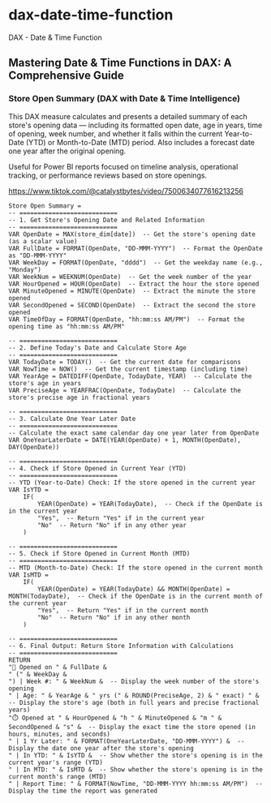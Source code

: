 # dax-date-time-function
DAX - Date &amp; Time Function

## Mastering Date & Time Functions in DAX: A Comprehensive Guide
### Store Open Summary (DAX with Date & Time Intelligence)
This DAX measure calculates and presents a detailed summary of each store's opening data — including its formatted open date, age in years, time of opening, week number, and whether it falls within the current Year-to-Date (YTD) or Month-to-Date (MTD) period. Also includes a forecast date one year after the original opening.

Useful for Power BI reports focused on timeline analysis, operational tracking, or performance reviews based on store openings.

https://www.tiktok.com/@catalystbytes/video/7500634077616213256

```dax
Store Open Summary = 
-- ===========================
-- 1. Get Store's Opening Date and Related Information
-- ===========================
VAR OpenDate = MAX(store_dim[date])  -- Get the store's opening date (as a scalar value)
VAR FullDate = FORMAT(OpenDate, "DD-MMM-YYYY")  -- Format the OpenDate as "DD-MMM-YYYY"
VAR WeekDay = FORMAT(OpenDate, "dddd")  -- Get the weekday name (e.g., "Monday")
VAR WeekNum = WEEKNUM(OpenDate)  -- Get the week number of the year
VAR HourOpened = HOUR(OpenDate)  -- Extract the hour the store opened
VAR MinuteOpened = MINUTE(OpenDate)  -- Extract the minute the store opened
VAR SecondOpened = SECOND(OpenDate)  -- Extract the second the store opened
VAR TimeOfDay = FORMAT(OpenDate, "hh:mm:ss AM/PM")  -- Format the opening time as "hh:mm:ss AM/PM"

-- ===========================
-- 2. Define Today's Date and Calculate Store Age
-- ===========================
VAR TodayDate = TODAY()  -- Get the current date for comparisons
VAR NowTime = NOW()  -- Get the current timestamp (including time)
VAR YearAge = DATEDIFF(OpenDate, TodayDate, YEAR)  -- Calculate the store's age in years
VAR PreciseAge = YEARFRAC(OpenDate, TodayDate)  -- Calculate the store's precise age in fractional years

-- ===========================
-- 3. Calculate One Year Later Date
-- ===========================
-- Calculate the exact same calendar day one year later from OpenDate
VAR OneYearLaterDate = DATE(YEAR(OpenDate) + 1, MONTH(OpenDate), DAY(OpenDate))

-- ===========================
-- 4. Check if Store Opened in Current Year (YTD)
-- ===========================
-- YTD (Year-to-Date) Check: If the store opened in the current year
VAR IsYTD = 
    IF(
        YEAR(OpenDate) = YEAR(TodayDate),  -- Check if the OpenDate is in the current year
        "Yes",  -- Return "Yes" if in the current year
        "No"  -- Return "No" if in any other year
    )

-- ===========================
-- 5. Check if Store Opened in Current Month (MTD)
-- ===========================
-- MTD (Month-to-Date) Check: If the store opened in the current month
VAR IsMTD = 
    IF(
        YEAR(OpenDate) = YEAR(TodayDate) && MONTH(OpenDate) = MONTH(TodayDate),  -- Check if the OpenDate is in the current month of the current year
        "Yes",  -- Return "Yes" if in the current month
        "No"  -- Return "No" if in any other month
    )

-- ===========================
-- 6. Final Output: Return Store Information with Calculations
-- ===========================
RETURN 
"📅 Opened on " & FullDate & 
" (" & WeekDay & 
") | Week #: " & WeekNum &  -- Display the week number of the store's opening
" | Age: " & YearAge & " yrs (" & ROUND(PreciseAge, 2) & " exact) " &  -- Display the store's age (both in full years and precise fractional years)
"⏱️ Opened at " & HourOpened & "h " & MinuteOpened & "m " & SecondOpened & "s" &  -- Display the exact time the store opened (in hours, minutes, and seconds)
" | 1 Yr Later: " & FORMAT(OneYearLaterDate, "DD-MMM-YYYY") &  -- Display the date one year after the store's opening
" | In YTD: " & IsYTD &  -- Show whether the store's opening is in the current year's range (YTD)
" | In MTD: " & IsMTD &  -- Show whether the store's opening is in the current month's range (MTD)
" | Report Time: " & FORMAT(NowTime, "DD-MMM-YYYY hh:mm:ss AM/PM")  -- Display the time the report was generated

```
